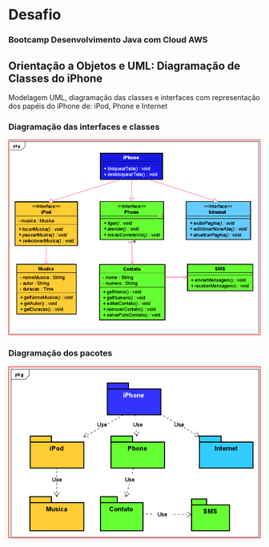 # Desafio

### Bootcamp Desenvolvimento Java com Cloud AWS

## Orientação a Objetos e UML: Diagramação de Classes do iPhone

Modelagem UML, diagramação das classes e interfaces com representação dos papéis do iPhone de: iPod,
Phone e Internet

### Diagramação das interfaces e classes

<p align="center">
<img src="./assets/image/iPhone.png"><br>
</p>

### Diagramação dos pacotes

<p align="center">
<img src="./assets/image/iPhone-pacotes.png"><br>
</p>